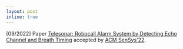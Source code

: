 ```yaml
---
layout: post
inline: true
---
```


[09/2022] Paper [Telesonar: Robocall Alarm System by Detecting Echo Channel and Breath Timing](https://dl.acm.org/doi/abs/10.1145/3560905.3568500) accepted by [ACM SenSys'22](https://sensys.acm.org/2022/).
